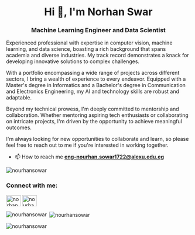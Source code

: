 <h1 align="center">Hi 👋, I'm Norhan Swar </h1>
<h3 align="center"> Machine Learning Engineer and Data Scientist
 </h3>
 
Experienced professional with expertise in computer vision, machine learning, and data science, boasting a rich background that spans academia and diverse industries. My track record demonstrates a knack for developing innovative solutions to complex challenges.

With a portfolio encompassing a wide range of projects across different sectors, I bring a wealth of experience to every endeavor. Equipped with a Master's degree in Informatics and a Bachelor's degree in Communication and Electronics Engineering, my AI and technology skills are robust and adaptable.

Beyond my technical prowess, I'm deeply committed to mentorship and collaboration. Whether mentoring aspiring tech enthusiasts or collaborating on intricate projects, I'm driven by the opportunity to achieve meaningful outcomes.

I'm always looking for new opportunities to collaborate and learn, so please feel free to reach out to me if you're interested in working together.

- 📫 How to reach me **eng-nourhan.sowar1722@alexu.edu.eg**


<p align="left"> <img src="https://komarev.com/ghpvc/?username=nourhansowar&label=Profile%20views&color=0e75b6&style=flat" alt="nourhansowar" /> </p>






<h3 align="left">Connect with me:</h3>
<p align="left">
<a href="https://linkedin.com/in/norhan-swar" target="blank"><img align="center" src="https://raw.githubusercontent.com/rahuldkjain/github-profile-readme-generator/master/src/images/icons/Social/linked-in-alt.svg" alt="norhan-swar" height="30" width="40" /></a>
<a href="https://kaggle.com/nourhansowar" target="blank"><img align="center" src="https://raw.githubusercontent.com/rahuldkjain/github-profile-readme-generator/master/src/images/icons/Social/kaggle.svg" alt="nourhansowar" height="30" width="40" /></a>
</p>
<p><img align="left" src="https://github-readme-stats.vercel.app/api/top-langs?username=nourhansowar&show_icons=true&locale=en&layout=compact" alt="nourhansowar" /></p>

<p>&nbsp;<img align="center" src="https://github-readme-stats.vercel.app/api?username=nourhansowar&show_icons=true&locale=en" alt="nourhansowar" /></p>

<p><img align="center" src="https://github-readme-streak-stats.herokuapp.com/?user=nourhansowar&" alt="nourhansowar" /></p>

